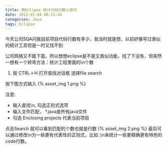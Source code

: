 ```yaml
---
title: 用Eclipse 统计代码行数小技巧
date: 2013-01-04 00:11:34
categories: Java
tags: Eclipse
---
```

今天公司SQA问我目前项目代码行数有多少，我当时就是想，以前好像写过类似的统计工具但是一时又找不到

公司网络又不能下载，所以想想eclipse是不是又类似功能，找了下没有，但突然一想有一个转弯方法：统计工程里面的\n个数

1. 按 CTRL＋H 打开查找对话框 选择file search

按下图方式输入
{% asset_img 1.png %}

注意:
* 输入查找\n, 勾选正则式选项
* 输入文件匹配， *.java是所有java文件
* 勾选 Enclosing projects 代表当前项目

点击Search 就可以看到匹配的个数也就是行数
{% asset_img 2.png %}
最后可以通过修改\n为一些更有代表性的正则式，比如 ;\n来统计一些更精确更有特色的code行数。
